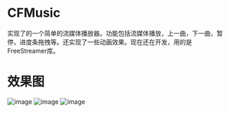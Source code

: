 # CFMusic
实现了的一个简单的流媒体播放器。功能包括流媒体播放，上一曲，下一曲，暂停，进度条拖拽等。还实现了一些动画效果。现在还在开发，用的是FreeStreamer库。

# 效果图
![image](https://github.com/chenfengxiaoxixi/CFMusic/blob/master/image/IMG_1223.PNG)
![image](https://github.com/chenfengxiaoxixi/CFMusic/blob/master/image/IMG_1224.PNG)
![image](https://github.com/chenfengxiaoxixi/CFMusic/blob/master/image/IMG_1225.PNG)